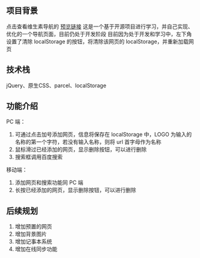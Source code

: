 ## 项目背景
点击查看维生素导航的 [预览链接](http://hais-teatime.com/navigation/dist/index.html)
这是一个基于开源项目进行学习，并自己实现、优化的一个导航页面，目前仍处于开发阶段
目前因为处于开发和学习中，左下角设置了清除 localStorage 的按钮，将清除该网页的 localStorage，并重新加载网页

## 技术栈
jQuery、原生CSS、parcel、localStorage

## 功能介绍
PC 端：
1. 可通过点击加号添加网页，信息将保存在 localStorage 中，LOGO 为输入的名称的第一个字符，若没有输入名称，则将 url 首字母作为名称
2. 鼠标滑过已经添加的网页，显示删除按钮，可以进行删除
3. 搜索框调用百度搜索

移动端：
1. 添加网页和搜索功能同 PC 端
2. 长按已经添加的网页，显示删除按钮，可以进行删除

## 后续规划
1. 增加预置的网页
2. 增加背景图片
3. 增加记事本系统
4. 增加在线同步功能
